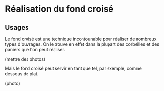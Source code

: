 # Réalisation du fond croisé

## Usages

Le fond croisé est une technique incontounable pour réaliser de nombreux types d'ouvrages.
On le trouve en effet dans la plupart des corbeilles et des paniers que l'on peut réaliser.

(mettre des photos)

Mais le fond croisé peut servir en tant que tel, par exemple, comme dessous de plat.

(photo)

